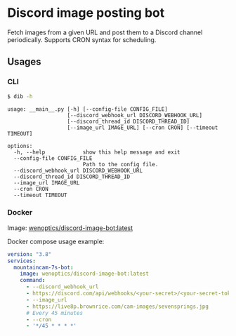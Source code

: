 # Discord image posting bot

Fetch images from a given URL and post them to a Discord channel periodically. 
 Supports CRON syntax for scheduling.

## Usages

### CLI

```bash
$ dib -h
```

```text
usage: __main__.py [-h] [--config-file CONFIG_FILE]
                   [--discord_webhook_url DISCORD_WEBHOOK_URL]
                   [--discord_thread_id DISCORD_THREAD_ID]
                   [--image_url IMAGE_URL] [--cron CRON] [--timeout TIMEOUT]

options:
  -h, --help            show this help message and exit
  --config-file CONFIG_FILE
                        Path to the config file.
  --discord_webhook_url DISCORD_WEBHOOK_URL
  --discord_thread_id DISCORD_THREAD_ID
  --image_url IMAGE_URL
  --cron CRON
  --timeout TIMEOUT
```

### Docker

Image: [wenoptics/discord-image-bot:latest](https://hub.docker.com/r/wenoptics/discord-image-bot)

Docker compose usage example:

```yaml
version: "3.8"
services:
  mountaincam-7s-bot:
    image: wenoptics/discord-image-bot:latest
    command:
      - --discord_webhook_url
      - https://discord.com/api/webhooks/<your-secret>/<your-secret-token>
      - --image_url
      - https://live8p.brownrice.com/cam-images/sevensprings.jpg
      # Every 45 minutes
      - --cron
      - '*/45 * * * *'
```
